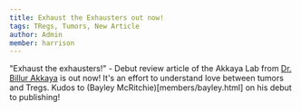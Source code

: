 ```yaml
---
title: Exhaust the Exhausters out now!
tags: TRegs, Tumors, New Article
author: Admin
member: harrison
---
```


"Exhaust the exhausters!" - Debut review article of the Akkaya Lab from [Dr. Billur Akkaya](members/billur.html) is out now! It's an effort to understand love between tumors and Tregs. Kudos to (Bayley McRitchie)[members/bayley.html] on his debut to publishing!
